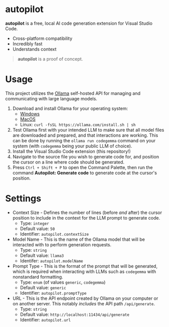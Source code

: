 # autopilot

**autopilot** is a free, local AI code generation extension for Visual Studio Code.

 - Cross-platform compatibility
 - Incredibly fast
 - Understands context
  
> **autopilot** is a proof of concept.

# Usage

This project utilizes the [Ollama](https://github.com/ollama/ollama) self-hosted API for managing and communicating with large language models.

1. Download and install Ollama for your operating system:
    - [Windows](https://ollama.com/download/OllamaSetup.exe)
    - [MacOS](https://ollama.com/download/Ollama-darwin.zip)
    - Linux: `curl -fsSL https://ollama.com/install.sh | sh`
2. Test Ollama first with your intended LLM to make sure that all model files are downloaded and prepared, and that interactions are working. This can be done by running the `ollama run codegemma` command on your system (with `codegemma` being your public LLM of choice).
3. Install the Visual Studio Code extension (this repository!)
4. Navigate to the source file you wish to generate code for, and position the cursor on a line where code should be generated.
5. Press `Ctrl + Shift + P` to open the Command Palette, then run the command **Autopilot: Generate code** to generate code at the cursor's position.

# Settings

 - Context Size - Defines the number of lines (before *and* after) the cursor position to include in the context for the LLM prompt to generate code.
   - Type: `integer`
   - Default value: `50`
   - Identifier: `autopilot.contextSize`
 - Model Name - This is the name of the Ollama model that will be interacted with to perform generation requests.
   - Type: `string`
   - Default value: `llama3`
   - Identifer: `autopilot.modelName`
 - Prompt Type - This is the format of the prompt that will be generated, which is required when interacting with LLMs such as `codegemma` with nonstandard formatting.
   - Type: `enum` (of values `generic`, `codegemma`)
   - Default value: `generic`
   - Identifier: `autopilot.promptType`
 - URL - This is the API endpoint created by Ollama on your computer or on another server. This notably *includes* the API path `/api/generate`.
   - Type: `string`
   - Default value: `http://localhost:11434/api/generate`
   - Identifier: `autopilot.url`
